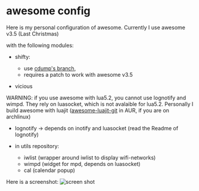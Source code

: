 awesome config
==============

Here is my personal configuration of awesome.
Currently I use awesome v3.5 (Last Christmas)

with the following modules:

* shifty:
    - use [cdump's branch](https://github.com/cdump/awesome-shifty),
    - requires a patch to work with awesome v3.5

* vicious

WARNING: if you use awesome with lua5.2, you cannot use lognotify and wimpd.
They rely on luasocket, which is not avalaible for lua5.2. Personally I build
awesome with luajit ([awesome-luajit-git]() in AUR, if you are on archlinux)

* lognotify -> depends on inotify and luasocket (read the Readme of lognotify)

* in utils repository:
    - iwlist (wrapper around iwlist to display wifi-networks)
    - wimpd (widget for mpd, depends on luasocket)
    - cal (calendar popup)


Here is a screenshot:
![screen shot](https://github.com/downloads/Mic92/awesome-dotfiles/screenshot.png)
